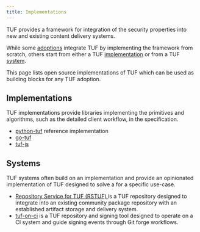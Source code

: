 ```yaml
---
title: Implementations
---
```


TUF provides a framework for integration of the security properties into new and existing content delivery systems.

While some [adoptions](/adoptions) integrate TUF by implementing the framework
from scratch, others start from either a TUF [implementation](#implementations)
or from a TUF [system](#systems).

This page lists open source implementations of TUF which can be used as
building blocks for any TUF adoption.

## Implementations

TUF implementations provide libraries implementing the primitives and algorithms, such as the detailed client workflow, in the specification.

* [python-tuf](https://github.com/theupdateframework/python-tuf) reference
  implementation
* [go-tuf](https://github.com/theupdateframework/go-tuf/)
* [tuf-js](https://github.com/theupdateframework/tuf-js)

## Systems

TUF systems often build on an implementation and provide an opinionated implementation of TUF designed to solve a for a specific use-case.

* [Repository Service for TUF (RSTUF)
](https://repository-service-tuf.readthedocs.io/en/stable/) is a TUF repository
designed to integrate into an existing community package repository with an
established artifact storage and delivery system.
* [tuf-on-ci](https://github.com/theupdateframework/tuf-on-ci/) is a TUF
repository and signing tool designed to operate on a CI system and guide
signing events through Git forge workflows.
